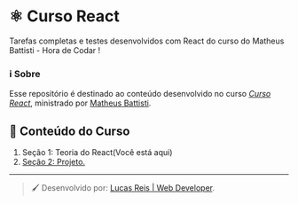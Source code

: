 # :atom_symbol: Curso React
Tarefas completas e testes desenvolvidos com React do curso do Matheus Battisti - Hora de Codar
!


### :information_source: Sobre
Esse repositório é destinado ao conteúdo desenvolvido no curso *[Curso React](https://www.youtube.com/watch?v=FXqX7oof0I4&list=PLnDvRpP8BneyVA0SZ2okm-QBojomniQVO&index=1&ab_channel=MatheusBattisti-HoradeCodar)*, 
ministrado por [Matheus Battisti](https://www.udemy.com/user/matheus-battisti/).

## :bookmark_tabs: Conteúdo do Curso
1. Seção 1: Teoria do React(Você está aqui)
2. [Seção 2: Projeto.](https://github.com/LucasReisV1337/Project-React)


---
> :paintbrush: Desenvolvido por: [Lucas Reis | Web Developer](https://github.com/LucasReisV1337).
